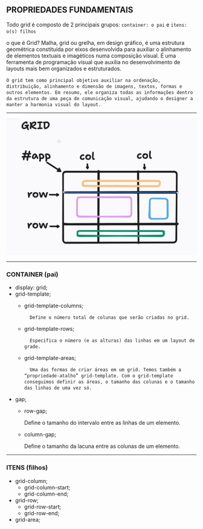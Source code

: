 ## PROPRIEDADES FUNDAMENTAIS

Todo grid é composto de 2 principais grupos:
`container: o pai` e `itens: o(s) filhos`

o que é Grid?
    Malha, grid ou grelha, em design gráfico, é uma estrutura geométrica constituída por eixos desenvolvida para auxiliar o alinhamento de elementos textuais e imagéticos numa composição visual. É uma ferramenta de programação visual que auxilia no desenvolvimento de layouts mais bem organizados e estruturados.

    O grid tem como principal objetivo auxiliar na ordenação, distribuição, alinhamento e dimensão de imagens, textos, formas e outros elementos. Em resumo, ele organiza todas as informações dentro da estrutura de uma peça de comunicação visual, ajudando o designer a manter a harmonia visual do layout.
---

![image description](/img/gridDrawing.jpg)

---
### CONTAINER (pai)

- display: grid;
- grid-template;
    - grid-template-columns;
      
            Define o número total de colunas que serão criadas no grid.
    - grid-template-rows;
      
            Especifica o número (e as alturas) das linhas em um layout de grade.
    - grid-template-areas;
           
            Uma das formas de criar áreas em um grid. Temos também a “propriedade-atalho” grid-template. Com o grid-template conseguimos definir as áreas, o tamanho das colunas e o tamanho das linhas de uma vez só.           
- gap;
    - row-gap;

        Define o tamanho do intervalo entre as linhas de um elemento.
    - column-gap;

        Define o tamanho da lacuna entre as colunas de um elemento.
---
### ITENS (filhos)

- grid-column;
    - grid-column-start;
    - grid-column-end;
- grid-row;
    - grid-row-start;
    - grid-row-end;      
- grid-area;      
